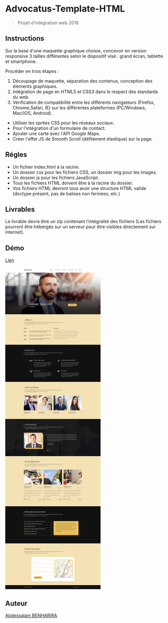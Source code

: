 # Advocatus-Template-HTML

> Projet d'intégration web 2018

## Instructions

Sur la base d'une maquette graphique choisie, concevoir en version responsive 3 tailles différentes selon le dispositif visé : grand écran, tablette et smartphone.

Procéder en trois étapes :

1) Découpage de maquette, séparation des contenus, conception des éléments graphiques.
2) Intégration de page en HTML5 et CSS3 dans le respect des standards du web.
3) Vérification de compatibilité entre les différents navigateurs (Firefox, Chrome,Safari, IE) sur les différentes plateformes (PC/Windows, Mac/iOS, Android).

* Utiliser les sprites CSS pour les réseaux sociaux.
* Pour l'intégration d'un formulaire de contact.
* Ajouter une carte avec l'API Google Maps.
* Créer l'effet JS de Smooth Scroll (défilement élastique) sur la page.

## Régles

* Un fichier index.html à la racine.
* Un dossier css pour les fichiers CSS, un dossier img pour les images.
* Un dossier js pour les fichiers JavaScript.
* Tous les fichiers HTML doivent être à la racine du dossier.
* Vos fichiers HTML devront tous avoir une structure HTML valide (doctype présent, pas de balises non fermées, etc.)

## Livrables

Le livrable devra être un zip contenant l’intégralité des fichiers (Les fichiers pourront être hébergés sur un serveur pour être visibles directement sur internet).

## Démo

[Lien](https://abdessalam-benharira-advocatus.herokuapp.com/)

![screen projet](img/advocatus_site.png)

## Auteur

[Abdessalam BENHARIRA](https://github.com/Abdessalam98/)